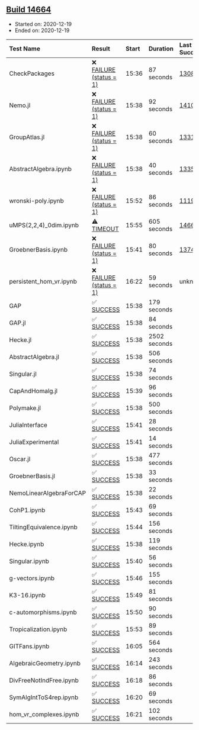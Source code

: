 ## [Build 14664](https://oscarci.mathematik.uni-kl.de/job/oscar/14664/)

* Started on: 2020-12-19
* Ended on: 2020-12-19

| Test Name    | Result | Start | Duration | Last Success | First Failure |
|:-------------|:-------|:------|:---------|:-------------|:--------------|
| CheckPackages | ❌ [FAILURE (status = 1)](https://oscarci.mathematik.uni-kl.de/job/oscar/14664/artifact/logs/build-14664/CheckPackages.log) | 15:36 | 87 seconds | [13085](https://oscarci.mathematik.uni-kl.de/job/oscar/13085/) | [13086](https://oscarci.mathematik.uni-kl.de/job/oscar/13086/) |
| Nemo.jl | ❌ [FAILURE (status = 1)](https://oscarci.mathematik.uni-kl.de/job/oscar/14664/artifact/logs/build-14664/Nemo.jl.log) | 15:38 | 92 seconds | [14101](https://oscarci.mathematik.uni-kl.de/job/oscar/14101/) | [14102](https://oscarci.mathematik.uni-kl.de/job/oscar/14102/) |
| GroupAtlas.jl | ❌ [FAILURE (status = 1)](https://oscarci.mathematik.uni-kl.de/job/oscar/14664/artifact/logs/build-14664/GroupAtlas.jl.log) | 15:38 | 60 seconds | [13311](https://oscarci.mathematik.uni-kl.de/job/oscar/13311/) | [13312](https://oscarci.mathematik.uni-kl.de/job/oscar/13312/) |
| AbstractAlgebra.ipynb | ❌ [FAILURE (status = 1)](https://oscarci.mathematik.uni-kl.de/job/oscar/14664/artifact/logs/build-14664/AbstractAlgebra.ipynb.log) | 15:38 | 40 seconds | [13355](https://oscarci.mathematik.uni-kl.de/job/oscar/13355/) | [13356](https://oscarci.mathematik.uni-kl.de/job/oscar/13356/) |
| wronski-poly.ipynb | ❌ [FAILURE (status = 1)](https://oscarci.mathematik.uni-kl.de/job/oscar/14664/artifact/logs/build-14664/wronski-poly.ipynb.log) | 15:52 | 86 seconds | [11192](https://oscarci.mathematik.uni-kl.de/job/oscar/11192/) | [11193](https://oscarci.mathematik.uni-kl.de/job/oscar/11193/) |
| uMPS(2,2,4)_0dim.ipynb | ⚠ [TIMEOUT](https://oscarci.mathematik.uni-kl.de/job/oscar/14664/artifact/logs/build-14664/uMPS-2-2-4-_0dim.ipynb.log) | 15:55 | 605 seconds | [14661](https://oscarci.mathematik.uni-kl.de/job/oscar/14661/) | [14662](https://oscarci.mathematik.uni-kl.de/job/oscar/14662/) |
| GroebnerBasis.ipynb | ❌ [FAILURE (status = 1)](https://oscarci.mathematik.uni-kl.de/job/oscar/14664/artifact/logs/build-14664/GroebnerBasis.ipynb.log) | 15:41 | 80 seconds | [13748](https://oscarci.mathematik.uni-kl.de/job/oscar/13748/) | [13749](https://oscarci.mathematik.uni-kl.de/job/oscar/13749/) |
| persistent_hom_vr.ipynb | ❌ [FAILURE (status = 1)](https://oscarci.mathematik.uni-kl.de/job/oscar/14664/artifact/logs/build-14664/persistent_hom_vr.ipynb.log) | 16:22 | 59 seconds | unknown | unknown |
| GAP | ✅ [SUCCESS](https://oscarci.mathematik.uni-kl.de/job/oscar/14664/artifact/logs/build-14664/GAP.log) | 15:38 | 179 seconds |  |  |
| GAP.jl | ✅ [SUCCESS](https://oscarci.mathematik.uni-kl.de/job/oscar/14664/artifact/logs/build-14664/GAP.jl.log) | 15:38 | 84 seconds |  |  |
| Hecke.jl | ✅ [SUCCESS](https://oscarci.mathematik.uni-kl.de/job/oscar/14664/artifact/logs/build-14664/Hecke.jl.log) | 15:38 | 2502 seconds |  |  |
| AbstractAlgebra.jl | ✅ [SUCCESS](https://oscarci.mathematik.uni-kl.de/job/oscar/14664/artifact/logs/build-14664/AbstractAlgebra.jl.log) | 15:38 | 506 seconds |  |  |
| Singular.jl | ✅ [SUCCESS](https://oscarci.mathematik.uni-kl.de/job/oscar/14664/artifact/logs/build-14664/Singular.jl.log) | 15:38 | 74 seconds |  |  |
| CapAndHomalg.jl | ✅ [SUCCESS](https://oscarci.mathematik.uni-kl.de/job/oscar/14664/artifact/logs/build-14664/CapAndHomalg.jl.log) | 15:39 | 96 seconds |  |  |
| Polymake.jl | ✅ [SUCCESS](https://oscarci.mathematik.uni-kl.de/job/oscar/14664/artifact/logs/build-14664/Polymake.jl.log) | 15:38 | 500 seconds |  |  |
| JuliaInterface | ✅ [SUCCESS](https://oscarci.mathematik.uni-kl.de/job/oscar/14664/artifact/logs/build-14664/JuliaInterface.log) | 15:41 | 28 seconds |  |  |
| JuliaExperimental | ✅ [SUCCESS](https://oscarci.mathematik.uni-kl.de/job/oscar/14664/artifact/logs/build-14664/JuliaExperimental.log) | 15:41 | 14 seconds |  |  |
| Oscar.jl | ✅ [SUCCESS](https://oscarci.mathematik.uni-kl.de/job/oscar/14664/artifact/logs/build-14664/Oscar.jl.log) | 15:38 | 477 seconds |  |  |
| GroebnerBasis.jl | ✅ [SUCCESS](https://oscarci.mathematik.uni-kl.de/job/oscar/14664/artifact/logs/build-14664/GroebnerBasis.jl.log) | 15:38 | 33 seconds |  |  |
| NemoLinearAlgebraForCAP | ✅ [SUCCESS](https://oscarci.mathematik.uni-kl.de/job/oscar/14664/artifact/logs/build-14664/NemoLinearAlgebraForCAP.log) | 15:38 | 22 seconds |  |  |
| CohP1.ipynb | ✅ [SUCCESS](https://oscarci.mathematik.uni-kl.de/job/oscar/14664/artifact/logs/build-14664/CohP1.ipynb.log) | 15:43 | 69 seconds |  |  |
| TiltingEquivalence.ipynb | ✅ [SUCCESS](https://oscarci.mathematik.uni-kl.de/job/oscar/14664/artifact/logs/build-14664/TiltingEquivalence.ipynb.log) | 15:44 | 156 seconds |  |  |
| Hecke.ipynb | ✅ [SUCCESS](https://oscarci.mathematik.uni-kl.de/job/oscar/14664/artifact/logs/build-14664/Hecke.ipynb.log) | 15:38 | 119 seconds |  |  |
| Singular.ipynb | ✅ [SUCCESS](https://oscarci.mathematik.uni-kl.de/job/oscar/14664/artifact/logs/build-14664/Singular.ipynb.log) | 15:40 | 56 seconds |  |  |
| g-vectors.ipynb | ✅ [SUCCESS](https://oscarci.mathematik.uni-kl.de/job/oscar/14664/artifact/logs/build-14664/g-vectors.ipynb.log) | 15:46 | 155 seconds |  |  |
| K3-16.ipynb | ✅ [SUCCESS](https://oscarci.mathematik.uni-kl.de/job/oscar/14664/artifact/logs/build-14664/K3-16.ipynb.log) | 15:49 | 81 seconds |  |  |
| c-automorphisms.ipynb | ✅ [SUCCESS](https://oscarci.mathematik.uni-kl.de/job/oscar/14664/artifact/logs/build-14664/c-automorphisms.ipynb.log) | 15:50 | 90 seconds |  |  |
| Tropicalization.ipynb | ✅ [SUCCESS](https://oscarci.mathematik.uni-kl.de/job/oscar/14664/artifact/logs/build-14664/Tropicalization.ipynb.log) | 15:53 | 89 seconds |  |  |
| GITFans.ipynb | ✅ [SUCCESS](https://oscarci.mathematik.uni-kl.de/job/oscar/14664/artifact/logs/build-14664/GITFans.ipynb.log) | 16:05 | 564 seconds |  |  |
| AlgebraicGeometry.ipynb | ✅ [SUCCESS](https://oscarci.mathematik.uni-kl.de/job/oscar/14664/artifact/logs/build-14664/AlgebraicGeometry.ipynb.log) | 16:14 | 243 seconds |  |  |
| DivFreeNotIndFree.ipynb | ✅ [SUCCESS](https://oscarci.mathematik.uni-kl.de/job/oscar/14664/artifact/logs/build-14664/DivFreeNotIndFree.ipynb.log) | 16:18 | 86 seconds |  |  |
| SymAlgIntToS4rep.ipynb | ✅ [SUCCESS](https://oscarci.mathematik.uni-kl.de/job/oscar/14664/artifact/logs/build-14664/SymAlgIntToS4rep.ipynb.log) | 16:20 | 69 seconds |  |  |
| hom_vr_complexes.ipynb | ✅ [SUCCESS](https://oscarci.mathematik.uni-kl.de/job/oscar/14664/artifact/logs/build-14664/hom_vr_complexes.ipynb.log) | 16:21 | 102 seconds |  |  |
